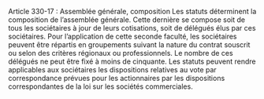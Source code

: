 Article 330-17 : Assemblée générale, composition
Les statuts déterminent la composition de l’assemblée générale. Cette dernière se compose soit de tous les sociétaires à jour de leurs cotisations, soit de délégués élus par ces sociétaires. Pour l’application de cette seconde faculté, les sociétaires peuvent être répartis en groupements suivant la nature du contrat souscrit ou selon des critères régionaux ou professionnels. Le nombre de ces délégués ne peut être fixé à moins de cinquante.
Les statuts peuvent rendre applicables aux sociétaires les dispositions relatives au vote par correspondance prévues pour les actionnaires par les dispositions correspondantes de la loi sur les sociétés commerciales.